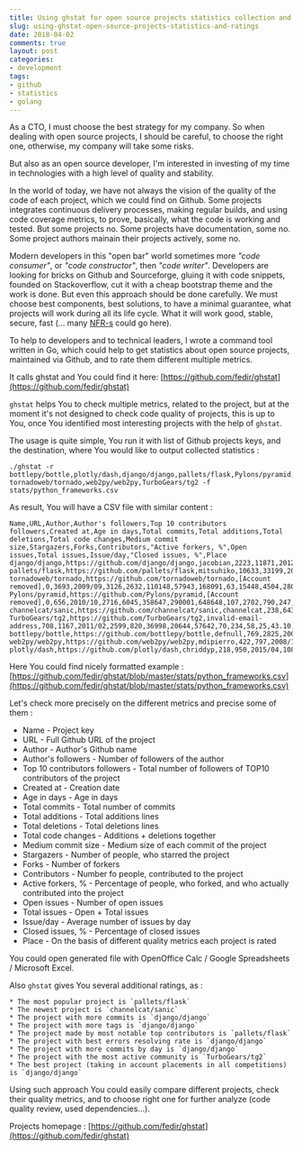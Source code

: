 ```yaml
---
title: Using ghstat for open source projects statistics collection and further rating
slug: using-ghstat-open-source-projects-statistics-and-ratings
date: 2018-04-02
comments: true
layout: post
categories:
- development
tags:
- github
- statistics
- golang
---
```


As a CTO, I must choose the best strategy for my company. So when dealing with open source projects, I should be careful, to choose the right one, otherwise, my company will take some risks.

But also as an open source developer, I'm interested in investing of my time in technologies with a high level of quality and stability.

In the world of today, we have not always the vision of the quality of the code of each project, which we could find on Github. Some projects integrates continuous delivery processes, making regular builds, and using code coverage metrics, to prove, basically, what the code is working and tested. But some projects no. Some projects have documentation, some no. Some project authors mainain their projects actively, some no.

Modern developers in this "open bar" world sometimes more *"code consumer"*, or *"code constructor"*, then *"code writer"*. Developers are looking for bricks on Github and Sourceforge, gluing it with code snippets, founded on Stackoverflow, cut it with a cheap bootstrap theme and the work is done. But even this approach should be done carefully. We must choose best components, best solutions, to have a minimal guarantee, what projects will work during all its life cycle. What it will work good, stable, secure, fast (... many [NFR-s](https://en.wikipedia.org/wiki/Non-functional_requirement) could go here).

To help to developers and to technical leaders, I wrote a command tool written in Go, which could help to get statistics about open source projects, maintained via Github, and to rate them different multiple metrics.

It calls ghstat and You could find it here: [https://github.com/fedir/ghstat](https://github.com/fedir/ghstat)

`ghstat` helps You to check multiple metrics, related to the project, but at the moment it's not designed to check code quality of projects, this is up to You, once You identified most interesting projects with the help of `ghstat`.

The usage is quite simple, You run it with list of Github projects keys, and the destination, where You would like to output collected statistics :

    ./ghstat -r bottlepy/bottle,plotly/dash,django/django,pallets/flask,Pylons/pyramid,channelcat/sanic,\
    tornadoweb/tornado,web2py/web2py,TurboGears/tg2 -f stats/python_frameworks.csv

As result, You will have a CSV file with similar content :

    Name,URL,Author,Author's followers,Top 10 contributors followers,Created at,Age in days,Total commits,Total additions,Total deletions,Total code changes,Medium commit size,Stargazers,Forks,Contributors,"Active forkers, %",Open issues,Total issues,Issue/day,"Closed issues, %",Place
    django/django,https://github.com/django/django,jacobian,2223,11871,2012/04,2164,21421,2712355,2057507,4769862,222,32860,13916,410,2.95,180,180,0.0832,100.00,1
    pallets/flask,https://github.com/pallets/flask,mitsuhiko,10633,33199,2010/04,2917,1957,74116,45505,119621,61,34309,10534,408,3.87,26,1410,0.4834,98.16,2
    tornadoweb/tornado,https://github.com/tornadoweb/tornado,[Account removed],0,3693,2009/09,3126,2632,110148,57943,168091,63,15448,4504,280,6.22,191,1315,0.4207,85.48,3
    Pylons/pyramid,https://github.com/Pylons/pyramid,[Account removed],0,656,2010/10,2716,6045,358647,290001,648648,107,2702,790,247,31.27,91,907,0.3339,89.97,4
    channelcat/sanic,https://github.com/channelcat/sanic,channelcat,238,643,2016/05,675,907,26027,12092,38119,42,8916,836,168,20.10,138,531,0.7867,74.01,5
    TurboGears/tg2,https://github.com/TurboGears/tg2,invalid-email-address,708,1167,2011/02,2599,820,36998,20644,57642,70,234,58,25,43.10,12,74,0.0285,83.78,6
    bottlepy/bottle,https://github.com/bottlepy/bottle,defnull,769,2825,2009/06,3197,1376,112237,49377,161614,117,5342,1090,154,14.13,252,671,0.2099,62.44,7
    web2py/web2py,https://github.com/web2py/web2py,mdipierro,422,797,2008/11,3432,5411,602972,330737,933709,172,1573,750,147,19.60,177,714,0.2080,75.21,8
    plotly/dash,https://github.com/plotly/dash,chriddyp,218,950,2015/04,1087,409,116616,111480,228096,557,4510,415,15,3.61,65,187,0.1720,65.24,9

Here You could find nicely formatted example : [https://github.com/fedir/ghstat/blob/master/stats/python_frameworks.csv](https://github.com/fedir/ghstat/blob/master/stats/python_frameworks.csv)

Let's check more precisely on the different metrics and precise some of them :

* Name - Project key
* URL - Full Github URL of the project
* Author - Author's Github name
* Author's followers - Number of followers of the author
* Top 10 contributors followers - Total number of followers of TOP10 contributors of the project
* Created at - Creation date
* Age in days - Age in days
* Total commits - Total number of commits
* Total additions - Total additions lines
* Total deletions - Total deletions lines
* Total code changes - Additions + deletions together
* Medium commit size - Medium size of each commit of the project
* Stargazers - Number of people, who starred the project
* Forks - Number of forkers
* Contributors - Number fo people, contributed to the project
* Active forkers, % - Percentage of people, who forked, and who actually contributed into the project
* Open issues - Number of open issues
* Total issues - Open + Total issues
* Issue/day - Average number of issues by day
* Closed issues, % - Percentage of closed issues
* Place - On the basis of different quality metrics each project is rated

You could open generated file with OpenOffice Calc / Google Spreadsheets / Microsoft Excel.

Also `ghstat` gives You several additional ratings, as :

    * The most popular project is `pallets/flask`
    * The newest project is `channelcat/sanic`
    * The project with more commits is `django/django`
    * The project with more tags is `django/django`
    * The project made by most notable top contributors is `pallets/flask`
    * The project with best errors resolving rate is `django/django`
    * The project with more commits by day is `django/django`
    * The project with the most active community is `TurboGears/tg2`
    * The best project (taking in account placements in all competitions) is `django/django`

Using such approach You could easily compare different projects, check their quality metrics, and to choose right one for further analyze (code quality review, used dependencies...).

Projects homepage : [https://github.com/fedir/ghstat](https://github.com/fedir/ghstat)
